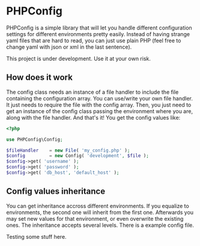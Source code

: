PHPConfig
==========

PHPConfig is a simple library that will let you handle different configuration settings for different environments pretty easily. Instead of having strange yaml files that are hard to read, you can just use plain PHP (feel free to change yaml with json or xml in the last sentence).

This project is under development. Use it at your own risk.


How does it work
----------
The config class needs an instance of a file handler to include the file containing the configuration array. You can use/write your own file handler. It just needs to require the file with the config array. Then, you just need to get an instance of the config class passing the environment where you are, along with the file handler. And that's it! You get the config values like:

```php
<?php

use PHPConfig\Config;

$fileHandler	= new File( 'my_config.php' );
$config			= new Config( 'development', $file );
$config->get( 'username' );
$config->get( 'password' );
$config->get( 'db_host', 'default_host' );
```

Config values inheritance
---------------------------
You can get inheritance accross different environments. If you equalize to environments, the second one will inherit from the first one. Afterwards you may set new values for that environment, or even overwrite the existing ones. The inheritance accepts several levels.
There is a example config file.

Testing some stuff here.
